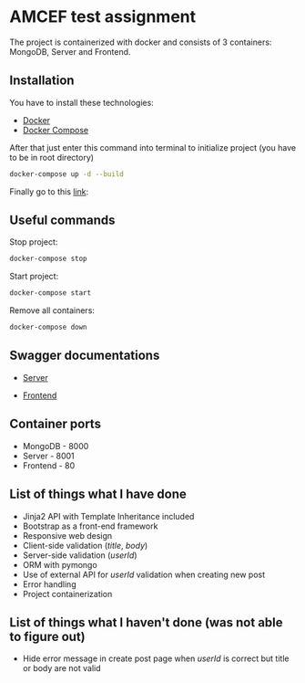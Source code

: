 # AMCEF test assignment

The project is containerized with docker and consists of 3 containers: MongoDB, Server and Frontend.

## Installation

You have to install these technologies:

* [Docker](https://docs.docker.com/engine/install/)
* [Docker Compose](https://docs.docker.com/compose/install/)

After that just enter this command into terminal to initialize project (you have to be in root directory)

```bash
docker-compose up -d --build
```

Finally go to this [link](http://localhost:80/posts):

## Useful commands

Stop project:

```bash
docker-compose stop
```

Start project:

```bash
docker-compose start
```

Remove all containers:

```bash
docker-compose down
```

## Swagger documentations
* [Server](http://localhost:8001/docs)

* [Frontend](http://localhost:80/docs)

## Container ports
* MongoDB - 8000
* Server - 8001
* Frontend - 80

## List of things what I have done
* Jinja2 API with Template Inheritance included
* Bootstrap as a front-end framework
* Responsive web design
* Client-side validation (*title*, *body*)
* Server-side validation (*userId*)
* ORM with pymongo
* Use of external API for *userId* validation when creating new post
* Error handling
* Project containerization


## List of things what I haven't done (was not able to figure out)
* Hide error message in create post page when *userId* is correct but title or body are not valid